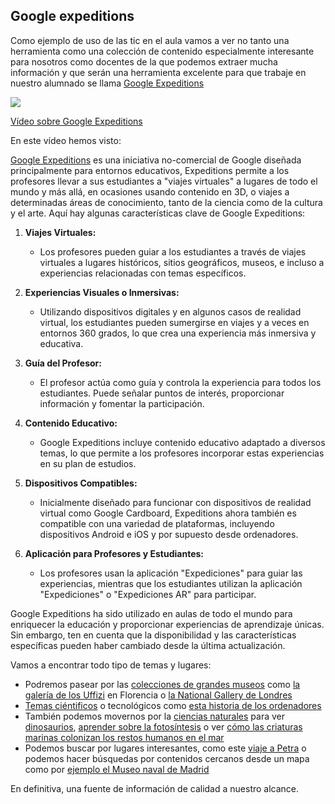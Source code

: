 ## Google expeditions

Como ejemplo de uso de las tic en el aula vamos a ver no tanto una herramienta como una colección de contenido especialmente interesante para nosotros como docentes de la que podemos extraer mucha información y que serán una herramienta excelente para que trabaje en nuestro alumnado se llama [Google Expeditions](https://artsandculture.google.com/project/expeditions)

[![](https://raw.githubusercontent.com/javacasm/Iniciacion-Herramientas-Digitales-Aula/main/images/portada-1.1.Google_expeditions.png)](https://drive.google.com/file/d/1EqB3u-fOzS2L4wScCJg_KtjxMVnObmCW/view?usp=sharing)

[Vídeo sobre Google Expeditions](https://drive.google.com/file/d/1EqB3u-fOzS2L4wScCJg_KtjxMVnObmCW/view?usp=sharing)

En este vídeo hemos visto:

[Google Expeditions](https://artsandculture.google.com/project/expeditions) es una iniciativa no-comercial de Google diseñada principalmente para entornos educativos, Expeditions permite a los profesores llevar a sus estudiantes a "viajes virtuales" a lugares de todo el mundo y más allá, en ocasiones usando contenido en 3D, o viajes a determinadas áreas de conocimiento, tanto de la ciencia como de la cultura y el arte. Aquí hay algunas características clave de Google Expeditions:

1. **Viajes Virtuales:**
   - Los profesores pueden guiar a los estudiantes a través de viajes virtuales a lugares históricos, sitios geográficos, museos, e incluso a experiencias relacionadas con temas específicos.

2. **Experiencias Visuales o Inmersivas:**
   - Utilizando dispositivos digitales y en algunos casos de realidad virtual, los estudiantes pueden sumergirse en viajes y a veces en entornos 360 grados, lo que crea una experiencia más inmersiva y educativa.

3. **Guía del Profesor:**
   - El profesor actúa como guía y controla la experiencia para todos los estudiantes. Puede señalar puntos de interés, proporcionar información y fomentar la participación.

4. **Contenido Educativo:**
   - Google Expeditions incluye contenido educativo adaptado a diversos temas, lo que permite a los profesores incorporar estas experiencias en su plan de estudios.

5. **Dispositivos Compatibles:**
   - Inicialmente diseñado para funcionar con dispositivos de realidad virtual como Google Cardboard, Expeditions ahora también es compatible con una variedad de plataformas, incluyendo dispositivos Android e iOS y por supuesto desde ordenadores.

6. **Aplicación para Profesores y Estudiantes:**
   - Los profesores usan la aplicación "Expediciones" para guiar las experiencias, mientras que los estudiantes utilizan la aplicación "Expediciones" o "Expediciones AR" para participar.

Google Expeditions ha sido utilizado en aulas de todo el mundo para enriquecer la educación y proporcionar experiencias de aprendizaje únicas. Sin embargo, ten en cuenta que la disponibilidad y las características específicas pueden haber cambiado desde la última actualización.

Vamos a encontrar todo tipo de temas y lugares:

* Podremos pasear por las [colecciones de grandes museos](https://artsandculture.google.com/partner) como [la galería de los Uffizi](https://artsandculture.google.com/partner/uffizi-gallery) en Florencia o  [la National Gallery de Londres](https://artsandculture.google.com/partner/the-national-gallery-london)
* [Temas ciéntificos](https://artsandculture.google.com/project/expeditions-science) o tecnológicos como [esta historia de los ordenadores](https://artsandculture.google.com/story/0gVxCCj3-VzxLw)
* También podemos movernos por la [ciencias naturales](https://artsandculture.google.com/project/expeditions-natural-history) para ver [dinosaurios](https://artsandculture.google.com/story/uAUBIvk-J5uOEg), [aprender sobre la fotosíntesis](https://artsandculture.google.com/story/6gXx8iNgb7nTUA) o ver [cómo las criaturas marinas colonizan los restos humanos en el mar](https://artsandculture.google.com/story/sgVB7ocG2Q6C9Q) 
* Podemos buscar por lugares interesantes, como este [viaje a Petra](https://artsandculture.google.com/story/3gXROIo6vLctRA) o podemos hacer búsquedas por contenidos cercanos desde un mapa como por [ejemplo el Museo naval de Madrid](https://artsandculture.google.com/partner/fundaci%C3%B3n-museo-naval)


En definitiva, una fuente de información de calidad a nuestro alcance.

